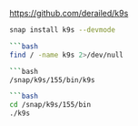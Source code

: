 https://github.com/derailed/k9s

```bash
snap install k9s --devmode

```bash
find / -name k9s 2>/dev/null

```bash
/snap/k9s/155/bin/k9s

```bash
cd /snap/k9s/155/bin
./k9s
